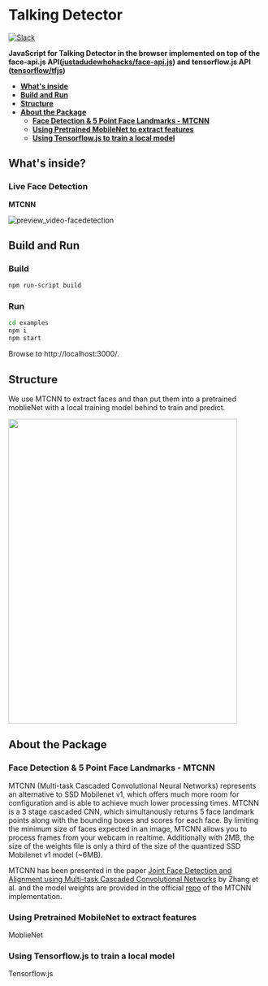 # Talking Detector

[![Slack](https://slack.bri.im/badge.svg)](https://slack.bri.im)

**JavaScript for Talking Detector in the browser implemented on top of the face-api.js API([justadudewhohacks/face-api.js](https://github.com/justadudewhohacks/face-api.js)) and tensorflow.js  API ([tensorflow/tfjs](https://github.com/tensorflow/tfjs))**


* **[What's inside](#inside)**
* **[Build and Run](#build-and-run)**
* **[Structure](#structure)**
* **[About the Package](#about-the-package)**
  * **[Face Detection & 5 Point Face Landmarks - MTCNN](#about-face-detection-mtcnn)**
  * **[Using Pretrained MobileNet to extract features](#about-mobliebet)**
  * **[Using Tensorflow.js to train a local model](#about-tfjs-local)**

  
<a name="inside"></a>
## What's inside?

### Live Face Detection

**MTCNN**

![preview_video-facedetection](https://github.com/qa276390/face-demo/blob/master/examples/public/images/example.jpg)

<a name="build-and-run"></a>

## Build and Run

### Build 

``` bash
npm run-script build
```

### Run

``` bash
cd examples
npm i
npm start
```

Browse to http://localhost:3000/.

<a name="structure"></a>

## Structure

We use MTCNN to extract faces and than put them into a pretrained moblieNet with a local training model behind to train and predict. 

<img src="https://github.com/qa276390/face-demo/blob/master/examples/public/images/structure.png" width="450" height="600" />

<a name="about-the-package"></a>

## About the Package

<a name="about-face-detection-mtcnn"></a>

### Face Detection & 5 Point Face Landmarks - MTCNN

MTCNN (Multi-task Cascaded Convolutional Neural Networks) represents an alternative to SSD Mobilenet v1, which offers much more room for configuration and is able to achieve much lower processing times. MTCNN is a 3 stage cascaded CNN, which simultanously returns 5 face landmark points along with the bounding boxes and scores for each face. By limiting the minimum size of faces expected in an image, MTCNN allows you to process frames from your webcam in realtime. Additionally with 2MB, the size of the weights file is only a third of the size of the quantized SSD Mobilenet v1 model (~6MB).

MTCNN has been presented in the paper [Joint Face Detection and Alignment using Multi-task Cascaded Convolutional Networks](https://kpzhang93.github.io/MTCNN_face_detection_alignment/paper/spl.pdf) by Zhang et al. and the model weights are provided in the official [repo](https://github.com/kpzhang93/MTCNN_face_detection_alignment) of the MTCNN implementation.

<a name="about-mobilenet"></a>

### Using Pretrained MobileNet to extract features 

MoblieNet

<a name="about-tfjs-local"></a>

### Using Tensorflow.js to train a local model  

Tensorflow.js
